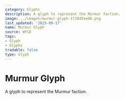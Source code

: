 ```yaml
---
category: Glyphs
description: A glyph to represent the Murmur faction.
image: ../images/murmur-glyph-1f38d5ee0b.png
last_updated: '2025-09-17'
name: Murmur Glyph
source: WFCD
tags:
- Glyph
- Glyphs
tradable: false
type: Glyph
---
```


# Murmur Glyph

A glyph to represent the Murmur faction.

